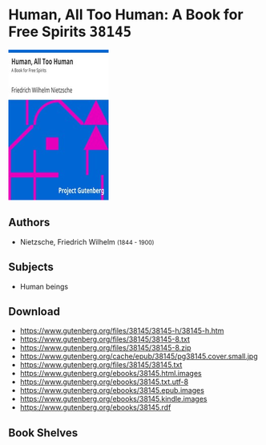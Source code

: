 # Human, All Too Human: A Book for Free Spirits <kbd>38145</kbd>

![](./cover.medium.jpg "")

## Authors


 - Nietzsche, Friedrich Wilhelm <small>(1844 - 1900)</small>

## Subjects


 - Human beings

## Download


 - https://www.gutenberg.org/files/38145/38145-h/38145-h.htm
 - https://www.gutenberg.org/files/38145/38145-8.txt
 - https://www.gutenberg.org/files/38145/38145-8.zip
 - https://www.gutenberg.org/cache/epub/38145/pg38145.cover.small.jpg
 - https://www.gutenberg.org/files/38145/38145.txt
 - https://www.gutenberg.org/ebooks/38145.html.images
 - https://www.gutenberg.org/ebooks/38145.txt.utf-8
 - https://www.gutenberg.org/ebooks/38145.epub.images
 - https://www.gutenberg.org/ebooks/38145.kindle.images
 - https://www.gutenberg.org/ebooks/38145.rdf

## Book Shelves


